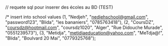 // requete sql pour inserer des écoles au BD (TEST)

 /* insert into school
    values 
		    (1, "Nedjeh", "nedjehschool@gmail.com", "password123", "Blida", "les bananiers", "0785763418"),
        (2, "CoursDZ", "coursdz@hootmail.com", "coursdz1020", "Alger", "Rue Didouche Murade", "0551239573"),
        (3, "Metidja", "metidjaeducation@yahoo.com", "MeTdja@!", "Blida", "Boulvard 20 Mai", "0779325768");
